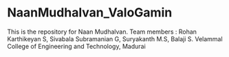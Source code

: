 # NaanMudhalvan_ValoGamin
This is the repository for Naan Mudhalvan. Team members : Rohan Karthikeyan S, Sivabala Subramanian G, Suryakanth M.S, Balaji S. Velammal College of Engineering and Technology, Madurai
